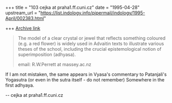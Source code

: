 +++
title = "103 cejka at praha1.ff.cuni.cz"
date = "1995-04-28"
upstream_url = "https://list.indology.info/pipermail/indology/1995-April/002383.html"

+++
[Archive link](https://list.indology.info/pipermail/indology/1995-April/002383.html)

> 
> The model of a clear crystal or jewel that reflects something coloured
> (e.g. a red flower) is widely used in Advaitin texts to illustrate various
> theses of the school, including the crucial epistemological notion of
> superimposition (adhyasa).
> 
> 
> email: R.W.Perrett at massey.ac.nz
> 

If I am not mistaken, the same appears in Vyasa's commentary to Patanjali's
Yogasutra (or even in the sutra itself - do not remember) Somewhere in the
first adhyaya.


-- 
cejka at praha1.ff.cuni.cz





